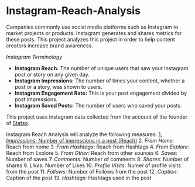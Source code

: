 # Instagram-Reach-Analysis
Companies commonly use social media platforms such as Instagram to market projects or products. Instagram generates and shares metrics for these posts. This project analyzes this project in order to help content creators increase brand awareness.

*Instagram Terminology*
* **Instagram Reach:** The number of unique users that saw your Instagram post or story on any given day.
* **Instagram Impressions:** The number of times your content, whether a post or a story, was shown to users.
* **Instagram Engagement Rate:** This is your post engagement divided by post impressions.
* **Instagram Saved Posts:** The number of users who saved your posts.


This project uses instagram data collected from the account of the founder of [Statso](https://statso.io/).

Instagram Reach Analysis will analyze the following measures:
[1. *Impressions:* Number of impressions in a post (Reach)](https://github.com/BardouilleMhea/Instagram-Reach-Analysis/blob/main/Impressions.ipynb)
2. *From Home:* Reach from home
3. *From Hashtags:* Reach from Hashtags
4. *From Explore:* Reach from Explore
5. *From Other:* Reach from other sources
6. *Saves:* Number of saves
7. *Comments:* Number of comments
8. *Shares:* Number of shares
9. *Likes:* Number of Likes
10. *Profile Visits:* Numer of profile visits from the post
11. *Follows:* Number of Follows from the post
12. *Caption:* Caption of the post
13. *Hashtags:* Hashtags used in the post


